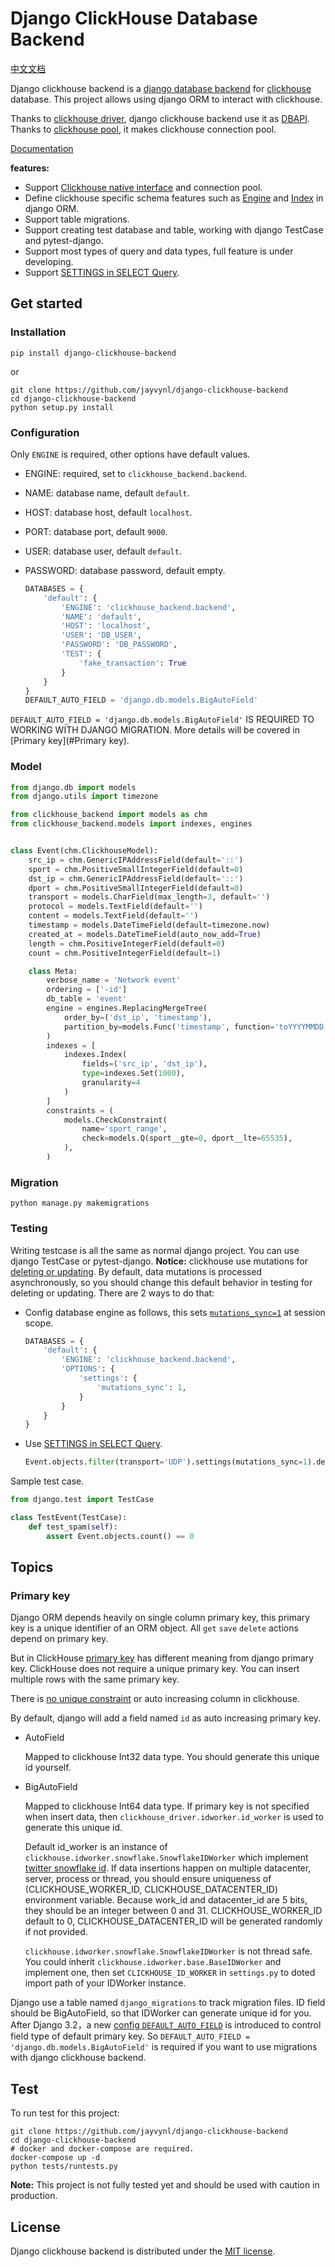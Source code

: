 Django ClickHouse Database Backend
===

[中文文档](https://github.com/jayvynl/django-clickhouse-backend/blob/main/README_cn.md)

Django clickhouse backend is a [django database backend](https://docs.djangoproject.com/en/4.1/ref/databases/) for 
[clickhouse](https://clickhouse.com/docs/en/home/) database. This project allows using django ORM to interact with 
clickhouse.

Thanks to [clickhouse driver](https://github.com/mymarilyn/clickhouse-driver), django clickhouse backend use it as [DBAPI](https://peps.python.org/pep-0249/).
Thanks to [clickhouse pool](https://github.com/ericmccarthy7/clickhouse-pool), it makes clickhouse connection pool.

[Documentation](https://github.com/jayvynl/django-clickhouse-backend/blob/main/docs/README.md)

**features:**

- Support [Clickhouse native interface](https://clickhouse.com/docs/en/interfaces/tcp/) and connection pool.
- Define clickhouse specific schema features such as [Engine](https://clickhouse.com/docs/en/engines/table-engines/) and [Index](https://clickhouse.com/docs/en/guides/improving-query-performance/skipping-indexes) in django ORM.
- Support table migrations.
- Support creating test database and table, working with django TestCase and pytest-django.
- Support most types of query and data types, full feature is under developing.
- Support [SETTINGS in SELECT Query](https://clickhouse.com/docs/en/sql-reference/statements/select/#settings-in-select-query).

Get started
---

### Installation

```shell
pip install django-clickhouse-backend
```

or

```shell
git clone https://github.com/jayvynl/django-clickhouse-backend
cd django-clickhouse-backend
python setup.py install
```

### Configuration

Only `ENGINE` is required, other options have default values.

- ENGINE: required, set to `clickhouse_backend.backend`.
- NAME: database name, default `default`.
- HOST: database host, default `localhost`.
- PORT: database port, default `9000`.
- USER: database user, default `default`.
- PASSWORD: database password, default empty.

  ```python
  DATABASES = {
      'default': {
          'ENGINE': 'clickhouse_backend.backend',
          'NAME': 'default',
          'HOST': 'localhost',
          'USER': 'DB_USER',
          'PASSWORD': 'DB_PASSWORD',
          'TEST': {
              'fake_transaction': True
          }
      }
  }
  DEFAULT_AUTO_FIELD = 'django.db.models.BigAutoField'
  ```

`DEFAULT_AUTO_FIELD = 'django.db.models.BigAutoField'` IS REQUIRED TO WORKING WITH DJANGO MIGRATION.
More details will be covered in [Primary key](#Primary key).

### Model

```python
from django.db import models
from django.utils import timezone

from clickhouse_backend import models as chm
from clickhouse_backend.models import indexes, engines


class Event(chm.ClickhouseModel):
    src_ip = chm.GenericIPAddressField(default='::')
    sport = chm.PositiveSmallIntegerField(default=0)
    dst_ip = chm.GenericIPAddressField(default='::')
    dport = chm.PositiveSmallIntegerField(default=0)
    transport = models.CharField(max_length=3, default='')
    protocol = models.TextField(default='')
    content = models.TextField(default='')
    timestamp = models.DateTimeField(default=timezone.now)
    created_at = models.DateTimeField(auto_now_add=True)
    length = chm.PositiveIntegerField(default=0)
    count = chm.PositiveIntegerField(default=1)

    class Meta:
        verbose_name = 'Network event'
        ordering = ['-id']
        db_table = 'event'
        engine = engines.ReplacingMergeTree(
            order_by=('dst_ip', 'timestamp'),
            partition_by=models.Func('timestamp', function='toYYYYMMDD')
        )
        indexes = [
            indexes.Index(
                fields=('src_ip', 'dst_ip'),
                type=indexes.Set(1000),
                granularity=4
            )
        ]
        constraints = (
            models.CheckConstraint(
                name='sport_range',
                check=models.Q(sport__gte=0, dport__lte=65535),
            ),
        )
```

### Migration

```shell
python manage.py makemigrations
```

### Testing

Writing testcase is all the same as normal django project. You can use django TestCase or pytest-django.
**Notice:** clickhouse use mutations for [deleting or updating](https://clickhouse.com/docs/en/guides/developer/mutations).
By default, data mutations is processed asynchronously, so you should change this default behavior in testing for deleting or updating.
There are 2 ways to do that:

- Config database engine as follows, this sets [`mutations_sync=1`](https://clickhouse.com/docs/en/operations/settings/settings#mutations_sync) at session scope.
  ```python
  DATABASES = {
      'default': {
          'ENGINE': 'clickhouse_backend.backend',
          'OPTIONS': {
              'settings': {
                  'mutations_sync': 1,
              }
          }
      }
  }
  ```
- Use [SETTINGS in SELECT Query](https://clickhouse.com/docs/en/sql-reference/statements/select/#settings-in-select-query).
  ```python
  Event.objects.filter(transport='UDP').settings(mutations_sync=1).delete()
  ```

Sample test case.

```python
from django.test import TestCase

class TestEvent(TestCase):
    def test_spam(self):
        assert Event.objects.count() == 0
```

Topics
---

### Primary key

Django ORM depends heavily on single column primary key, this primary key is a unique identifier of an ORM object.
All `get` `save` `delete` actions depend on primary key.

But in ClickHouse [primary key](https://clickhouse.com/docs/en/engines/table-engines/mergetree-family/mergetree#primary-keys-and-indexes-in-queries) has different meaning from django primary key. ClickHouse does not require a unique primary key. You can insert multiple rows with the same primary key.

There is [no unique constraint](https://github.com/ClickHouse/ClickHouse/issues/3386#issuecomment-429874647) or auto increasing column in clickhouse.

By default, django will add a field named `id` as auto increasing primary key.

- AutoField

  Mapped to clickhouse Int32 data type. You should generate this unique id yourself.

- BigAutoField

  Mapped to clickhouse Int64 data type. If primary key is not specified when insert data, then `clickhouse_driver.idworker.id_worker` is used to generate this unique id.

  Default id_worker is an instance of `clickhouse.idworker.snowflake.SnowflakeIDWorker` which implement [twitter snowflake id](https://en.wikipedia.org/wiki/Snowflake_ID).
  If data insertions happen on multiple datacenter, server, process or thread, you should ensure uniqueness of (CLICKHOUSE_WORKER_ID, CLICKHOUSE_DATACENTER_ID) environment variable.
  Because work_id and datacenter_id are 5 bits, they should be an integer between 0 and 31. CLICKHOUSE_WORKER_ID default to 0, CLICKHOUSE_DATACENTER_ID will be generated randomly if not provided.

  `clickhouse.idworker.snowflake.SnowflakeIDWorker` is not thread safe. You could inherit `clickhouse.idworker.base.BaseIDWorker` and implement one, then set `CLICKHOUSE_ID_WORKER` in `settings.py` to doted import path of your IDWorker instance.

Django use a table named `django_migrations` to track migration files. ID field should be BigAutoField, so that IDWorker can generate unique id for you.
After Django 3.2，a new [config `DEFAULT_AUTO_FIELD`](https://docs.djangoproject.com/en/4.1/releases/3.2/#customizing-type-of-auto-created-primary-keys) is introduced to control field type of default primary key.
So `DEFAULT_AUTO_FIELD = 'django.db.models.BigAutoField'` is required if you want to use migrations with django clickhouse backend.


Test
---

To run test for this project:

```shell
git clone https://github.com/jayvynl/django-clickhouse-backend
cd django-clickhouse-backend
# docker and docker-compose are required.
docker-compose up -d
python tests/runtests.py
```

**Note:** This project is not fully tested yet and should be used with caution in production.

License
---

Django clickhouse backend is distributed under the [MIT license](http://www.opensource.org/licenses/mit-license.php).
